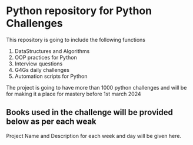 # Python repository for Python Challenges

This repository is going to include the following functions

1. DataStructures and Algorithms
2. OOP practices for Python
3. Interview questions
4. G4Gs daily challenges
5. Automation scripts for Python

The project is going to have more than 1000 python challenges and will be for making it a place for mastery before 1st march 2024

## Books used in the challenge will be provided below as per each weak

Project Name and Description for each week and day will be given here.
